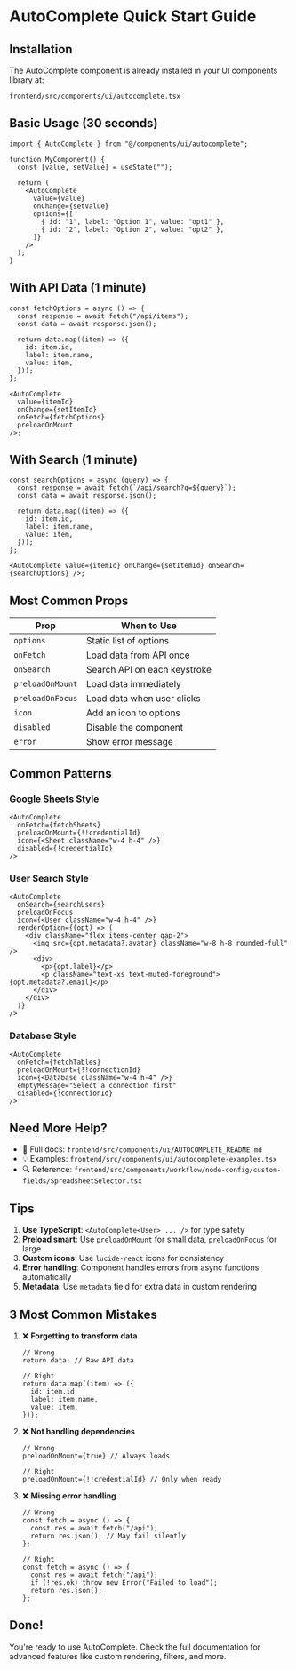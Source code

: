 # AutoComplete Quick Start Guide

## Installation

The AutoComplete component is already installed in your UI components library at:

```
frontend/src/components/ui/autocomplete.tsx
```

## Basic Usage (30 seconds)

```tsx
import { AutoComplete } from "@/components/ui/autocomplete";

function MyComponent() {
  const [value, setValue] = useState("");

  return (
    <AutoComplete
      value={value}
      onChange={setValue}
      options={[
        { id: "1", label: "Option 1", value: "opt1" },
        { id: "2", label: "Option 2", value: "opt2" },
      ]}
    />
  );
}
```

## With API Data (1 minute)

```tsx
const fetchOptions = async () => {
  const response = await fetch("/api/items");
  const data = await response.json();

  return data.map((item) => ({
    id: item.id,
    label: item.name,
    value: item,
  }));
};

<AutoComplete
  value={itemId}
  onChange={setItemId}
  onFetch={fetchOptions}
  preloadOnMount
/>;
```

## With Search (1 minute)

```tsx
const searchOptions = async (query) => {
  const response = await fetch(`/api/search?q=${query}`);
  const data = await response.json();

  return data.map((item) => ({
    id: item.id,
    label: item.name,
    value: item,
  }));
};

<AutoComplete value={itemId} onChange={setItemId} onSearch={searchOptions} />;
```

## Most Common Props

| Prop             | When to Use                  |
| ---------------- | ---------------------------- |
| `options`        | Static list of options       |
| `onFetch`        | Load data from API once      |
| `onSearch`       | Search API on each keystroke |
| `preloadOnMount` | Load data immediately        |
| `preloadOnFocus` | Load data when user clicks   |
| `icon`           | Add an icon to options       |
| `disabled`       | Disable the component        |
| `error`          | Show error message           |

## Common Patterns

### Google Sheets Style

```tsx
<AutoComplete
  onFetch={fetchSheets}
  preloadOnMount={!!credentialId}
  icon={<Sheet className="w-4 h-4" />}
  disabled={!credentialId}
/>
```

### User Search Style

```tsx
<AutoComplete
  onSearch={searchUsers}
  preloadOnFocus
  icon={<User className="w-4 h-4" />}
  renderOption={(opt) => (
    <div className="flex items-center gap-2">
      <img src={opt.metadata?.avatar} className="w-8 h-8 rounded-full" />
      <div>
        <p>{opt.label}</p>
        <p className="text-xs text-muted-foreground">{opt.metadata?.email}</p>
      </div>
    </div>
  )}
/>
```

### Database Style

```tsx
<AutoComplete
  onFetch={fetchTables}
  preloadOnMount={!!connectionId}
  icon={<Database className="w-4 h-4" />}
  emptyMessage="Select a connection first"
  disabled={!connectionId}
/>
```

## Need More Help?

- 📖 Full docs: `frontend/src/components/ui/AUTOCOMPLETE_README.md`
- 💡 Examples: `frontend/src/components/ui/autocomplete-examples.tsx`
- 🔍 Reference: `frontend/src/components/workflow/node-config/custom-fields/SpreadsheetSelector.tsx`

## Tips

1. **Use TypeScript**: `<AutoComplete<User> ... />` for type safety
2. **Preload smart**: Use `preloadOnMount` for small data, `preloadOnFocus` for large
3. **Custom icons**: Use `lucide-react` icons for consistency
4. **Error handling**: Component handles errors from async functions automatically
5. **Metadata**: Use `metadata` field for extra data in custom rendering

## 3 Most Common Mistakes

1. ❌ **Forgetting to transform data**

   ```tsx
   // Wrong
   return data; // Raw API data

   // Right
   return data.map((item) => ({
     id: item.id,
     label: item.name,
     value: item,
   }));
   ```

2. ❌ **Not handling dependencies**

   ```tsx
   // Wrong
   preloadOnMount={true} // Always loads

   // Right
   preloadOnMount={!!credentialId} // Only when ready
   ```

3. ❌ **Missing error handling**

   ```tsx
   // Wrong
   const fetch = async () => {
     const res = await fetch("/api");
     return res.json(); // May fail silently
   };

   // Right
   const fetch = async () => {
     const res = await fetch("/api");
     if (!res.ok) throw new Error("Failed to load");
     return res.json();
   };
   ```

## Done!

You're ready to use AutoComplete. Check the full documentation for advanced features like custom rendering, filters, and more.
